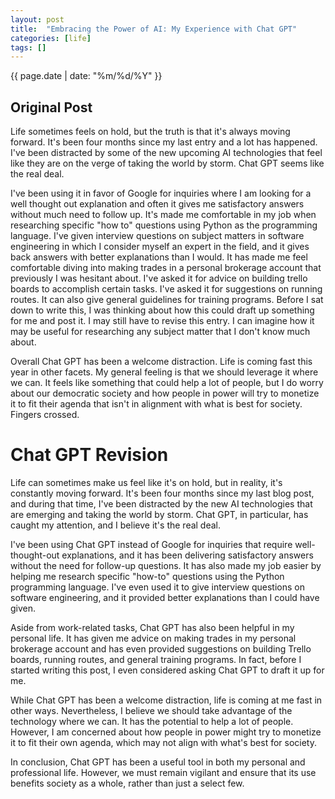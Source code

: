 ```yaml
---
layout: post
title:  "Embracing the Power of AI: My Experience with Chat GPT"
categories: [life]
tags: []
---
```

{{ page.date | date: "%m/%d/%Y" }}

## Original Post

Life sometimes feels on hold, but the truth is that it's always moving forward.  It's been four months since my last entry and a lot has happened.  I've been distracted by some of the new upcoming AI technologies that feel like they are on the verge of taking the world by storm.  Chat GPT seems like the real deal.  

I've been using it in favor of Google for inquiries where I am looking for a well thought out explanation and often it gives me satisfactory answers without much need to follow up.  It's made me comfortable in my job when researching specific "how to" questions using Python as the programming language.  I've given interview questions on subject matters in software engineering in which I consider myself an expert in the field, and it gives back answers with better explanations than I would.  It has made me feel comfortable diving into making trades in a personal brokerage account that previously I was hesitant about.  I've asked it for advice on building trello boards to accomplish certain tasks.  I've asked it for suggestions on running routes.  It can also give general guidelines for training programs.  Before I sat down to write this, I was thinking about how this could draft up something for me and post it.  I may still have to revise this entry.  I can imagine how it may be useful for researching any subject matter that I don't know much about.


Overall Chat GPT has been a welcome distraction.  Life is coming fast this year in other facets.  My general feeling is that we should leverage it where we can.  It feels like something that could help a lot of people, but I do worry about our democratic society and how people in power will try to monetize it to fit their agenda that isn't in alignment with what is best for society.  Fingers crossed.


# Chat GPT Revision

Life can sometimes make us feel like it's on hold, but in reality, it's constantly moving forward. It's been four months since my last blog post, and during that time, I've been distracted by the new AI technologies that are emerging and taking the world by storm. Chat GPT, in particular, has caught my attention, and I believe it's the real deal.

I've been using Chat GPT instead of Google for inquiries that require well-thought-out explanations, and it has been delivering satisfactory answers without the need for follow-up questions. It has also made my job easier by helping me research specific "how-to" questions using the Python programming language. I've even used it to give interview questions on software engineering, and it provided better explanations than I could have given.

Aside from work-related tasks, Chat GPT has also been helpful in my personal life. It has given me advice on making trades in my personal brokerage account and has even provided suggestions on building Trello boards, running routes, and general training programs. In fact, before I started writing this post, I even considered asking Chat GPT to draft it up for me.

While Chat GPT has been a welcome distraction, life is coming at me fast in other ways. Nevertheless, I believe we should take advantage of the technology where we can. It has the potential to help a lot of people. However, I am concerned about how people in power might try to monetize it to fit their own agenda, which may not align with what's best for society.

In conclusion, Chat GPT has been a useful tool in both my personal and professional life. However, we must remain vigilant and ensure that its use benefits society as a whole, rather than just a select few.
